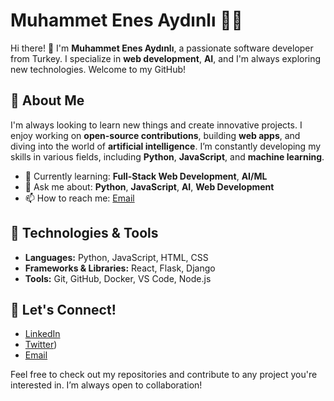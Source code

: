 # Muhammet Enes Aydınlı 👨‍💻

Hi there! 👋 I'm **Muhammet Enes Aydınlı**, a passionate software developer from Turkey. I specialize in **web development**, **AI**, and I'm always exploring new technologies. Welcome to my GitHub!

## 🚀 About Me

I'm always looking to learn new things and create innovative projects. I enjoy working on **open-source contributions**, building **web apps**, and diving into the world of **artificial intelligence**. I’m constantly developing my skills in various fields, including **Python**, **JavaScript**, and **machine learning**.

- 🌱 Currently learning: **Full-Stack Web Development**, **AI/ML**
- 💬 Ask me about: **Python**, **JavaScript**, **AI**, **Web Development**
- 📫 How to reach me: [Email](mailto:your-email@example.com)

## 🔧 Technologies & Tools

- **Languages:** Python, JavaScript, HTML, CSS
- **Frameworks & Libraries:** React, Flask, Django
- **Tools:** Git, GitHub, Docker, VS Code, Node.js


## 🔗 Let's Connect!

- [LinkedIn](https://www.linkedin.com/in/muhammet-ayd%C4%B1nl%C4%B1-46498333a/)
- [Twitter](https://x.com/ayd_muhamm30635))
- [Email](muhammetxx310@gmail.com)

Feel free to check out my repositories and contribute to any project you're interested in. I’m always open to collaboration!

